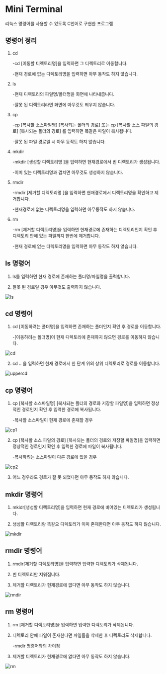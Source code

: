 # Mini Terminal
리눅스 명령어를 사용할 수 있도록 C언어로 구현한 프로그램

## 명령어 정리

1. cd
 
   -cd [이동할 디렉토리명]을 입력하면 그 디렉토리로 이동합니다.
   
   -현재 경로에 없는 디렉토리명을 입력하면 아무 동작도 하지 않습니다.
  
2. ls 
 
   -현재 디렉토리의 파일명/폴더명을 화면에 나타내줍니다.
 
   -잘못 된 디렉토리라면 화면에 아무것도 띄우지 않습니다.
 
3. cp 
 
   -cp [복사할 소스파일명] [복사되는 폴더의 경로] 또는 cp [복사할 소스 파일의 경로] [복사되는 폴더의 경로] 를 입력하면 똑같은 파일이 복사됩니다.
 
   -잘못 된 파일 경로일 시 아무 동작도 하지 않습니다.
 
4. mkdir
 
    -mkdir [생성할 디렉토리명 ]을 입력하면 현재경로에서 빈 디렉토리가 생성됩니다.
  
    -이미 있는 디렉토리명과 겹치면 아무것도 생성하지 않습니다.
 
5. rmdir
  
    -rmdir [제거할 디렉토리명 ]을 입력하면 현재경로에서 디렉토리명을 확인하고 제거합니다.
  
    -현재경로에 없는 디렉토리명을 입력하면 아무동작도 하지 않습니다.
 
 6. rm
 
    -rm [제거할 디렉토리명]을 입력하면 현재경로에 존재하는 디렉토리인지 확인 후 디렉토리 안에 있는 파일까지 한번에 제거합니다.
    
    -현재 경로에 없는 디렉토리명을 입력하면 아무 동작도 하지 않습니다.
 
## ls 명령어
1. ls를 입력하면 현재 경로에 존재하는 폴더명/파일명을 출력합니다.

2. 잘못 된 경로일 경우 아무것도 출력하지 않습니다.

![ls](https://user-images.githubusercontent.com/66424045/91551976-fe8f6300-e965-11ea-9c6e-b54e0c2179da.PNG)

 ## cd 명령어

 1. cd [이동하려는 폴더명]을 입력하면 존재하는 폴더인지 확인 후 경로를 이동합니다.

      -[이동하려는 폴더명]이 현재 디렉토리에 존재하지 않으면 경로를 이동하지 않습니다.
   
![cd](https://user-images.githubusercontent.com/66424045/91552378-aa38b300-e966-11ea-8954-249b1aefc708.PNG)



2. cd .. 을 입력하면 현재 경로에서 한 단계 위의 상위 디렉토리로 경로를 이동합니다.
  
 
![uppercd](https://user-images.githubusercontent.com/66424045/91552495-df450580-e966-11ea-82e7-29fd55b040cf.PNG)




## cp 명령어

1. cp [복사할 소스파일명] [복사되는 폴더의 경로와 저장할 파일명]을 입력하면   정상적인 경로인지 확인 후 입력한 경로에 복사됩니다.

   -복사할 소스파일이 현재 경로에 존재할 경우
  
![cp1](https://user-images.githubusercontent.com/66424045/91552578-000d5b00-e967-11ea-9132-da07598db1d6.PNG)




2.  cp [복사할 소스 파일의 경로] [복사되는 폴더의 경로와 저장할 파일명]을 입력하면 정상적인 경로인지 확인 후 입력한 경로에 파일이 복사됩니다.

    -복사하려는 소스파일이 다른 경로에 있을 경우


![cp2](https://user-images.githubusercontent.com/66424045/91552960-98a3db00-e967-11ea-814a-ac86c48ffc2c.PNG)


3. 어느 경우라도 경로가 잘 못 되었다면 아무 동작도 하지 않습니다.

## mkdir 명령어
1. mkidr[생성할 디렉토리명]을 입력하면 현재 경로에 비어있는 디렉토리가 생성됩니다.

2. 생성할 디렉토리랑 똑같으 디렉토리가 이미 존재한다면 아무 동작도 하지 않습니다.

![mkdir](https://user-images.githubusercontent.com/66424045/91553186-f33d3700-e967-11ea-9eb1-20f60fb86a7a.PNG)


## rmdir 명령어
1. rmdir[제거할 디렉토리명]을 입력하면 입력한 디렉토리가 삭제됩니다.

2. 빈 디렉토리만 지워집니다.

3. 제거할 디렉토리가 현재경로에 없다면 아무 동작도 하지 않습니다.

![rmdir](https://user-images.githubusercontent.com/66424045/91553402-4b743900-e968-11ea-8d13-a7e652acc905.PNG)


## rm 명령어

1. rm [제거할 디렉토리명]을 입력하면 입력한 디렉토리가 삭제됩니다.

2. 디렉토리 안에 파일이 존재한다면 파일들을 삭제한 후 디렉토리도 삭제합니다.
 
    -rmdir 명령어와의 차이점
 
3. 제거할 디렉토리가 현재경로에 없다면 아무 동작도 하지 않습니다.

![rm](https://user-images.githubusercontent.com/66424045/91553572-99893c80-e968-11ea-803e-d205d5ed2b98.PNG)

<!--stackedit_data:
eyJoaXN0b3J5IjpbLTE5MDU1ODE4NjEsLTg3NjQwNTIwLC0xMT
AyMDE3MDY2LDYwNDI0NjE1LDYzNTAzNTIxMSwxNjE3NTg4NDQy
LC0xMzczNjk1MTQwXX0=
-->
